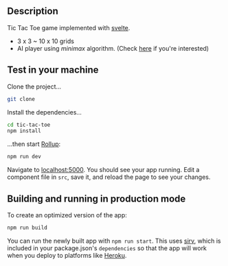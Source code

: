 ## Description
Tic Tac Toe game implemented with [svelte](https://svelte.dev/).

- 3 x 3 ~ 10 x 10 grids
- AI player using _minimax_ algorithm. (Check [here](https://thecodingtrain.com/CodingChallenges/154-tic-tac-toe-minimax.html) if you're interested)

## Test in your machine

Clone the project...

```bash
git clone 
```

Install the dependencies...

```bash
cd tic-tac-toe
npm install
```

...then start [Rollup](https://rollupjs.org):

```bash
npm run dev
```

Navigate to [localhost:5000](http://localhost:5000). You should see your app running. Edit a component file in `src`, save it, and reload the page to see your changes.

## Building and running in production mode

To create an optimized version of the app:

```bash
npm run build
```

You can run the newly built app with `npm run start`. This uses [sirv](https://github.com/lukeed/sirv), which is included in your package.json's `dependencies` so that the app will work when you deploy to platforms like [Heroku](https://heroku.com).
